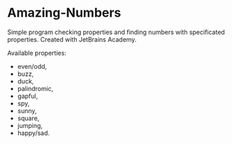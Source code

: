 # Amazing-Numbers
Simple program checking properties and finding numbers with specificated properties. Created with JetBrains Academy.

Available properties:
- even/odd,
- buzz,
- duck,
- palindromic,
- gapful,
- spy,
- sunny,
- square,
- jumping,
- happy/sad.
